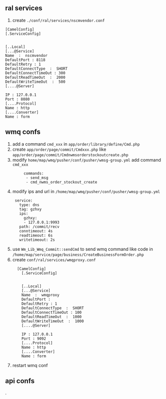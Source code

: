 ## ral services

1. create `./conf/ral/services/nscmvendor.conf`

``` shell
[CamelConfig]
[.ServiceConfig]


[..Local]
[...@Service]
Name  :  nscmvendor
DefaultPort : 8118
DefaultRetry : 1
DefaultConnectType  :  SHORT
DefaultConnectTimeOut : 300
DefaultReadTimeOut  :  2000
DefaultWriteTimeOut  :  500
[....@Server]

IP : 127.0.0.1
Port : 8080
[....Protocol]
Name : http
[....Converter]
Name : form
```



## wmq confs

1. add a command `cmd_xxx` in `app/order/library/define/Cmd.php`
2. create `app/order/page/commit/Cmdxxx.php` like `app/order/page/commit/Cmdnwmsorderstockoutcreate.php`
3. modify `home/map/wmq/pusher/conf/pusher/wmsg-group.yml` add command `cmd_xxx`
   ``` shell
        commands:                                                                                                             
         - send_msg
         - cmd_nwms_order_stockout_create
   ```
4. modify ips and url in `/home/map/wmq/pusher/conf/pusher/wmsg-group.yml`
   ``` shell
    service:
      type: dns
      tag: gzhxy
      ips:
        gzhxy:
        - 127.0.0.1:9993
      path: /commit/recv
      conntimeout: 4s
      readtimeout: 6s
      writetimeout: 2s    
   ```
5. use `Wm_Lib_Wmq_Commit::sendCmd` to send wmq command like code in `/home/map/service/page/business/CreateBusinessFormOrder.php`
6. create `conf/ral/services/wmqproxy.conf` 
    ``` shell
      [CamelConfig]
        [.ServiceConfig]


        [..Local]
        [...@Service]
        Name  :  wmqproxy
        DefaultPort : 
        DefaultRetry : 1
        DefaultConnectType  :  SHORT
        DefaultConnectTimeOut : 100
        DefaultReadTimeOut  :  1000
        DefaultWriteTimeOut  :  1000
        [....@Server]

        IP : 127.0.0.1
        Port : 9092
        [....Protocol]
        Name : http
        [....Converter]
        Name : form
    ```
6. restart wmq conf 

## api confs
.
